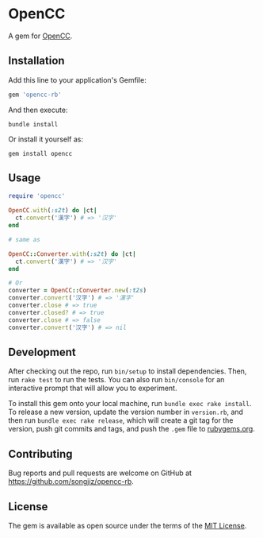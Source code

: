 # OpenCC

A gem for [OpenCC](https://github.com/BYVoid/OpenCC).

## Installation

Add this line to your application's Gemfile:

```ruby
gem 'opencc-rb'
```

And then execute:

```shell
bundle install
```

Or install it yourself as:

```shell
gem install opencc
```

## Usage

```ruby
require 'opencc'

OpenCC.with(:s2t) do |ct|
  ct.convert('漢字') # => '汉字'
end

# same as

OpenCC::Converter.with(:s2t) do |ct|
  ct.convert('漢字') # => '汉字'
end

# Or
converter = OpenCC::Converter.new(:t2s)
converter.convert('汉字') # => '漢字'
converter.close # => true
converter.closed? # => true
converter.close # => false
converter.convert('汉字') # => nil
```

## Development

After checking out the repo, run `bin/setup` to install dependencies. Then, run `rake test` to run the tests. You can also run `bin/console` for an interactive prompt that will allow you to experiment.

To install this gem onto your local machine, run `bundle exec rake install`. To release a new version, update the version number in `version.rb`, and then run `bundle exec rake release`, which will create a git tag for the version, push git commits and tags, and push the `.gem` file to [rubygems.org](https://rubygems.org).

## Contributing

Bug reports and pull requests are welcome on GitHub at https://github.com/songjiz/opencc-rb.


## License

The gem is available as open source under the terms of the [MIT License](https://opensource.org/licenses/MIT).
